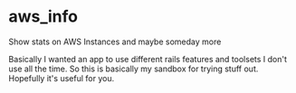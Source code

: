 aws_info
========

Show stats on AWS Instances and maybe someday more

Basically I wanted an app to use different rails features and toolsets I don't use all the time. So this is basically my sandbox for trying stuff out. Hopefully it's useful for you.



